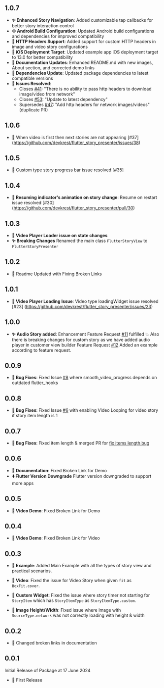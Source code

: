 ## 1.0.7

- **:sparkles: Enhanced Story Navigation**: Added customizable tap callbacks for better story interaction control
- **:gear: Android Build Configuration**: Updated Android build configurations and dependencies for improved compatibility
- **:wrench: HTTP Headers Support**: Added support for custom HTTP headers in image and video story configurations
- **:iphone: iOS Deployment Target**: Updated example app iOS deployment target to 13.0 for better compatibility
- **:memo: Documentation Updates**: Enhanced README.md with new images, About section, and corrected demo links
- **:bricks: Dependencies Update**: Updated package dependencies to latest compatible versions
- **:bug: Issues Resolved**: 
  - Closes [#41](https://github.com/devkrest/flutter_story_presenter/issues/41): "There is no ability to pass http headers to download image/video from network"
  - Closes [#53](https://github.com/devkrest/flutter_story_presenter/issues/53): "Update to latest dependency"
  - Supersedes [#47](https://github.com/devkrest/flutter_story_presenter/pull/47): "Add http headers for network images/videos" (duplicate PR)

## 1.0.6

- :bug: When video is first then next stories are not appearing  [#37] (https://github.com/devkrest/flutter_story_presenter/issues/38)

## 1.0.5

- :bug: Custom type story progress bar issue resolved [#35]


## 1.0.4

- **:bug: Resuming indicator's animation on story change**: Resume on restart issue resolved [#30] (https://github.com/devkrest/flutter_story_presenter/pull/30)

## 1.0.3
- **:bug: Video Player Loader issue on state changes**
- **:sparkles: Breaking Changes**
  Renamed the main class `FlutterStoryView` to `FlutterStoryPresenter`

## 1.0.2
- :bug: Readme Updated with Fixing Broken Links

## 1.0.1

- **:bug: Video Player Loading Issue**: Video type loadingWidget issue resolved [#23] (https://github.com/devkrest/flutter_story_presenter/issues/23) 

## 1.0.0

- **:sparkles: Audio Story added**: Enhancement
  Feature Request [#11](https://github.com/devkrest/flutter_story_presenter/issues/11) fulfilled
  :boom: Also there is breaking changes for custom story as we have added audio player in customer
  view builder
  Feature Request [#12](https://github.com/devkrest/flutter_story_presenter/issues/12) Added an
  example
  according to feature request.

## 0.0.9

- **:bug: Bug Fixes**: Fixed
  Issue [#8](https://github.com/devkrest/flutter_story_presenter/issues/8) where
  smooth_video_progress depends on outdated flutter_hooks

## 0.0.8

- **:bug: Bug Fixes**: Fixed
  Issue [#6](https://github.com/devkrest/flutter_story_presenter/issues/6) with enabling Video
  Looping for video story if story item length is 1

## 0.0.7

- **:bug: Bug Fixes**: Fixed item length & merged PR
  for [fix items length bug](https://github.com/devkrest/flutter_story_presenter/pull/4)

## 0.0.6

- **:memo: Documentation**: Fixed Broken Link for Demo
- **:arrow_down: Flutter Version Downgrade** Flutter version downgraded to support more apps

## 0.0.5

- **:memo: Video Demo**: Fixed Broken Link for Demo

## 0.0.4

- **:memo: Video Demo**: Fixed Broken Link for Video

## 0.0.3

- **:memo: Example**: Added Main Example with all the types of story view and practical scenarios.

- **:bug: Video**: Fixed the issue for Video Story when given `fit` as `BoxFit.cover`.

- **:bug: Custom Widget**: Fixed the issue where story timer not starting for `StoryItem` which
  has `StoryItemType` as `StoryItemType.custom`.

- **:bug: Image Height/Width**: Fixed issue where Image with `SourceType.network` was not correctly
  loading with height & width

## 0.0.2

- :memo: Changed broken links in documentation

## 0.0.1

Initial Release of Package at 17 June 2024

- :tada: First Release












